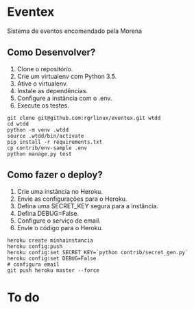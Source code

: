 # Eventex

Sistema de eventos encomendado pela Morena

## Como Desenvolver?

1. Clone o repositório.
2. Crie um virtualenv com Python 3.5.
3. Ative o virtualenv.
4. Instale as dependências.
5. Configure a instância com o .env.
6. Execute os testes.

```console
git clone git@github.com:rgrlinux/eventex.git wtdd
cd wtdd
python -m venv .wtdd
source .wtdd/bin/activate
pip install -r requirements.txt
cp contrib/env-sample .env
python manage.py test 
```

## Como fazer o deploy?

1. Crie uma instância no Heroku.
2. Envie as configurações para o Heroku.
3. Defina uma SECRET_KEY segura para a instância.
4. Defina DEBUG=False.
5. Configure o serviço de email.
6. Envie o código para o Heroku.

```console
heroku create minhainstancia
heroku config:push
heroku config:set SECRET_KEY=`python contrib/secret_gen.py`
heroku config:set DEBUG=False
# configura email
git push heroku master --force

```

# To do